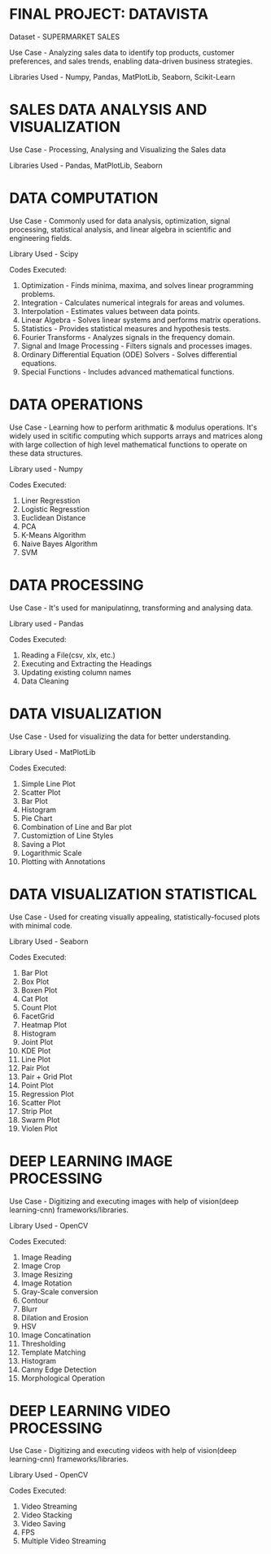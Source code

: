 # FINAL PROJECT: DATAVISTA 

Dataset - SUPERMARKET SALES

Use Case - Analyzing sales data to identify top products, customer preferences, and sales trends, enabling data-driven business strategies.

Libraries Used - Numpy, Pandas, MatPlotLib, Seaborn, Scikit-Learn

# SALES DATA ANALYSIS AND VISUALIZATION

Use Case - Processing, Analysing and Visualizing the Sales data

Libraries Used - Pandas, MatPlotLib, Seaborn

# DATA COMPUTATION

Use Case - Commonly used for data analysis, optimization, signal processing, statistical analysis, and linear algebra in scientific and engineering fields.

Library Used - Scipy

Codes Executed:
1. Optimization - Finds minima, maxima, and solves linear programming problems.
2. Integration - Calculates numerical integrals for areas and volumes.
3. Interpolation - Estimates values between data points.
4. Linear Algebra - Solves linear systems and performs matrix operations.
5. Statistics - Provides statistical measures and hypothesis tests.
6. Fourier Transforms - Analyzes signals in the frequency domain.
7. Signal and Image Processing - Filters signals and processes images.
8. Ordinary Differential Equation (ODE) Solvers - Solves differential equations.
9. Special Functions - Includes advanced mathematical functions.

# DATA OPERATIONS

Use Case - Learning how to perform arithmatic & modulus operations. It's widely used in scitific computing which supports arrays and matrices along with large collection of high level mathematical functions to operate on these data structures.

Library used - Numpy

Codes Executed: 
1. Liner Regresstion
2. Logistic Regresstion
3. Euclidean Distance
4. PCA
5. K-Means Algorithm
6. Naive Bayes Algorithm
7. SVM

# DATA PROCESSING

Use Case - It's used for manipulatinng, transforming and analysing data.

Library used - Pandas

Codes Executed:
1. Reading a File(csv, xlx, etc.)
2. Executing and Extracting the Headings
3. Updating existing column names
4. Data Cleaning

# DATA VISUALIZATION

Use Case - Used for visualizing the data for better understanding.

Library Used - MatPlotLib

Codes Executed:
1. Simple Line Plot
2. Scatter Plot
3. Bar Plot
4. Histogram
5. Pie Chart
6. Combination of Line and Bar plot
7. Customiztion of Line Styles
8. Saving a Plot
9. Logarithmic Scale
10. Plotting with Annotations

# DATA VISUALIZATION STATISTICAL

Use Case - Used for creating visually appealing, statistically-focused plots with minimal code.

Library Used - Seaborn

Codes Executed:
1. Bar Plot
2. Box Plot
3. Boxen Plot
4. Cat Plot
5. Count Plot
6. FacetGrid
7. Heatmap Plot
8. Histogram
9. Joint Plot
10. KDE Plot
11. Line Plot
12. Pair Plot
13. Pair + Grid Plot
14. Point Plot
15. Regression Plot
16. Scatter Plot
17. Strip Plot
18. Swarm Plot
19. Violen Plot

# DEEP LEARNING IMAGE PROCESSING

Use Case - Digitizing and executing images with help of vision(deep learning-cnn) frameworks/libraries.

Library Used - OpenCV

Codes Executed:
1. Image Reading
2. Image Crop
3. Image Resizing
4. Image Rotation
5. Gray-Scale conversion
6. Contour
7. Blurr
8. Dilation and Erosion
9. HSV
10. Image Concatination
11. Thresholding
12. Template Matching
13. Histogram
14. Canny Edge Detection
15. Morphological Operation

# DEEP LEARNING VIDEO PROCESSING

Use Case - Digitizing and executing videos with help of vision(deep learning-cnn) frameworks/libraries.

Library Used - OpenCV

Codes Executed:
1. Video Streaming
2. Video Stacking
3. Video Saving
4. FPS
5. Multiple Video Streaming
